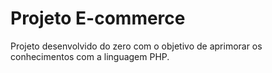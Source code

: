 # Projeto E-commerce


Projeto desenvolvido do zero com o objetivo de aprimorar os conhecimentos com a linguagem PHP.